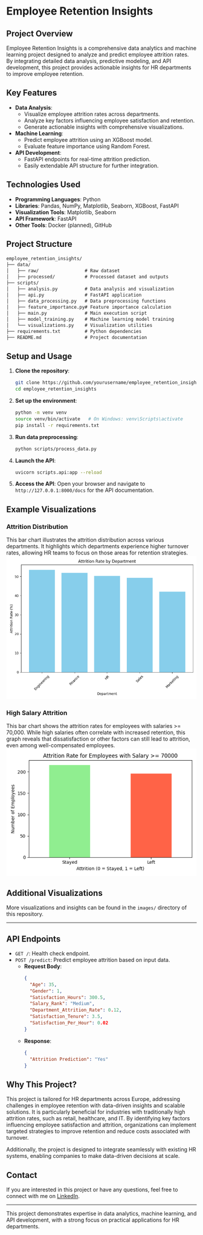 
# Employee Retention Insights

## Project Overview
Employee Retention Insights is a comprehensive data analytics and machine learning project designed to analyze and predict employee attrition rates. By integrating detailed data analysis, predictive modeling, and API development, this project provides actionable insights for HR departments to improve employee retention.

## Key Features
- **Data Analysis**:
  - Visualize employee attrition rates across departments.
  - Analyze key factors influencing employee satisfaction and retention.
  - Generate actionable insights with comprehensive visualizations.
- **Machine Learning**:
  - Predict employee attrition using an XGBoost model.
  - Evaluate feature importance using Random Forest.
- **API Development**:
  - FastAPI endpoints for real-time attrition prediction.
  - Easily extendable API structure for further integration.

## Technologies Used
- **Programming Languages**: Python
- **Libraries**: Pandas, NumPy, Matplotlib, Seaborn, XGBoost, FastAPI
- **Visualization Tools**: Matplotlib, Seaborn
- **API Framework**: FastAPI
- **Other Tools**: Docker (planned), GitHub

## Project Structure
```
employee_retention_insights/
├── data/
│   ├── raw/                 # Raw dataset
│   ├── processed/           # Processed dataset and outputs
├── scripts/
│   ├── analysis.py          # Data analysis and visualization
│   ├── api.py               # FastAPI application
│   ├── data_processing.py   # Data preprocessing functions
│   ├── feature_importance.py# Feature importance calculation
│   ├── main.py              # Main execution script
│   ├── model_training.py    # Machine learning model training
│   └── visualizations.py    # Visualization utilities
├── requirements.txt         # Python dependencies
├── README.md                # Project documentation

```

## Setup and Usage
1. **Clone the repository**:
   ```bash
   git clone https://github.com/yourusername/employee_retention_insights.git
   cd employee_retention_insights
   ```
2. **Set up the environment**:
   ```bash
   python -m venv venv
   source venv/bin/activate   # On Windows: venv\Scripts\activate
   pip install -r requirements.txt
   ```
3. **Run data preprocessing**:
   ```bash
   python scripts/process_data.py
   ```
4. **Launch the API**:
   ```bash
   uvicorn scripts.api:app --reload
   ```
5. **Access the API**:
   Open your browser and navigate to `http://127.0.0.1:8000/docs` for the API documentation.

## Example Visualizations
### Attrition Distribution
This bar chart illustrates the attrition distribution across various departments. It highlights which departments experience higher turnover rates, allowing HR teams to focus on those areas for retention strategies.
![Attrition Distribution](images/department_attrition_rate_plot.png)

### High Salary Attrition
This bar chart shows the attrition rates for employees with salaries >= 70,000. While high salaries often correlate with increased retention, this graph reveals that dissatisfaction or other factors can still lead to attrition, even among well-compensated employees.
![High Salary Attrition](images/high_salary_attrition_plot.png)

## Additional Visualizations
More visualizations and insights can be found in the `images/` directory of this repository.

---

## API Endpoints
- `GET /`: Health check endpoint.
- `POST /predict`: Predict employee attrition based on input data.
  - **Request Body**:
    ```json
    {
      "Age": 35,
      "Gender": 1,
      "Satisfaction_Hours": 300.5,
      "Salary_Rank": "Medium",
      "Department_Attrition_Rate": 0.12,
      "Satisfaction_Tenure": 3.5,
      "Satisfaction_Per_Hour": 0.02
    }
    ```
  - **Response**:
    ```json
    {
      "Attrition Prediction": "Yes"
    }
    ```

## Why This Project?
This project is tailored for HR departments across Europe, addressing challenges in employee retention with data-driven insights and scalable solutions. It is particularly beneficial for industries with traditionally high attrition rates, such as retail, healthcare, and IT. By identifying key factors influencing employee satisfaction and attrition, organizations can implement targeted strategies to improve retention and reduce costs associated with turnover.

Additionally, the project is designed to integrate seamlessly with existing HR systems, enabling companies to make data-driven decisions at scale.


## Contact
If you are interested in this project or have any questions, feel free to connect with me on [LinkedIn](https://www.linkedin.com/in/yuka-yamaguchi-214290342).

---

This project demonstrates expertise in data analytics, machine learning, and API development, with a strong focus on practical applications for HR departments.
